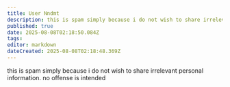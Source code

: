 ```yaml
---
title: User Nndmt
description: this is spam simply because i do not wish to share irrelevant personal information. no offense is intended
published: true
date: 2025-08-08T02:18:50.084Z
tags: 
editor: markdown
dateCreated: 2025-08-08T02:18:48.369Z
---
```


this is spam simply because i do not wish to share irrelevant personal information. no offense is intended